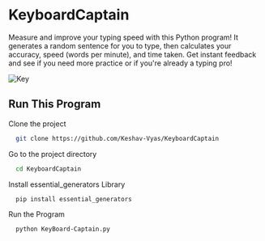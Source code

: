 # KeyboardCaptain
Measure and improve your typing speed with this Python program! It generates a random sentence for you to type, then calculates your accuracy, speed (words per minute), and time taken. Get instant feedback and see if you need more practice or if you're already a typing pro!

![Key](https://github.com/Keshav-Vyas/KeyboardCaptain/assets/155935444/00026e5f-6409-458e-b5b8-92e1396162f8)


## Run This Program

Clone the project

```bash
  git clone https://github.com/Keshav-Vyas/KeyboardCaptain
```

Go to the project directory

```bash
  cd KeyboardCaptain
```

Install essential_generators Library

```bash
  pip install essential_generators

```

Run the Program

```bash
  python KeyBoard-Captain.py

```
